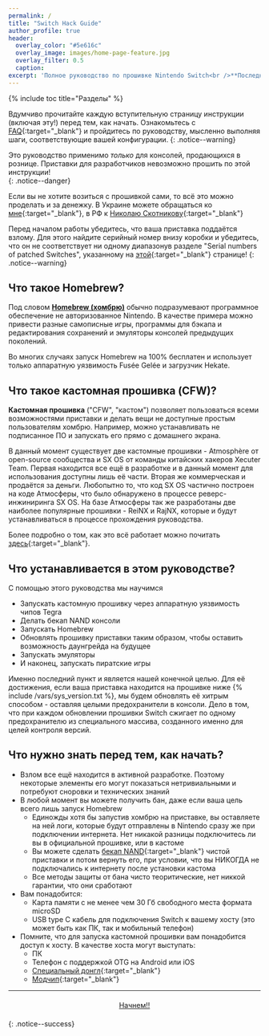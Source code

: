 ```yaml
---
permalink: /
title: "Switch Hack Guide"
author_profile: true
header:	
  overlay_color: "#5e616c"
  overlay_image: images/home-page-feature.jpg
  overlay_filter: 0.5
  caption:
excerpt: 'Полное руководство по прошивке Nintendo Switch<br />**Последнее изменение:** 26 сентября 2018'
---
```


{% include toc title="Разделы" %}

Вдумчиво прочитайте каждую вступительную страницу инструкции (включая эту!) перед тем, как начать. Ознакомьтесь с [FAQ](faq){:target="_blank"} и пройдитесь по руководству, мысленно выполняя шаги, соответствующие вашей конфигурации. 
{: .notice--warning}

Это руководство применимо _только_ для консолей, продающихся в рознице. Приставки для разработчиков невозможно прошить по этой инструкции!    
{: .notice--danger}

Если вы не хотите возиться с прошивкой сами, то всё это можно проделать и за денежку. В Украине можете обращаться ко [мне](https://vk.com/rashevskyv){:target="_blank"}, в РФ к [Николаю Скотникову](https://vk.com/skotnikovnn){:target="_blank"}

Перед началом работы убедитесь, что ваша приставка поддаётся взлому. Для этого найдите серийный номер внизу коробки и убедитесь, что он не соответствует ни одному диапазонув разделе "Serial numbers of patched Switches", указанному на [этой](https://gbatemp.net/threads/switch-informations-by-serial-number.481215/){:target="_blank"} странице!
{: .notice--warning}

## Что такое Homebrew? 

Под словом [**Homebrew (хомбрю)**](https://ru.wikipedia.org/wiki/homebrew_(%D0%BA%D0%BE%D0%BC%D0%BF%D1%8C%D1%8E%D1%82%D0%B5%D1%80%D0%BD%D1%8B%D0%B5_%D0%B8%D0%B3%D1%80%D1%8B){:target="_blank"}) обычно подразумевают программное обеспечение не авторизованное Nintendo. В качестве примера можно привести разные самописные игры, программы для бэкапа и редактирования сохранений и эмуляторы консолей предыдущих поколений.

Во многих случаях запуск Homebrew на 100% бесплатен и использует только аппаратную уязвимость Fusée Gelée и загрузчик Hekate. 

## Что такое кастомная прошивка (CFW)?

**Кастомная прошивка** ("CFW", "кастом") позволяет пользоваться всеми возможностями приставки и делать вещи не доступные простым пользователям хомбрю. Например, можно устанавливать не подписанное ПО и запускать его прямо с домашнего экрана. 

В данный момент существует две кастомные прошивки - Atmosphère от open-source сообщества и SX OS от команды китайских хакеров Xecuter Team. Первая находится все ещё в разработке и в данный момент для использования доступны лишь её части. Вторая же коммерческая и продаётся за деньги. Любопытно то, что код SX OS частично построен на коде Атмосферы, что было обнаружено в процессе реверс-инжиниринга SX OS. На базе Атмосферы так же разработаны две наиболее популярные прошивки  -  ReiNX и RajNX, которые и будут устанавливаться в процессе прохождения руководства. 

Более подробно о том, как это всё работает можно почитать [здесь](https://vk.com/@3ds_cfw-kak-rabotaet-kastomnaya-proshivka-na-nintendo-switch){:target="_blank"}. 

## Что устанавливается в этом руководстве?

С помощью этого руководства мы научимся 

+ Запускать кастомную прошивку через аппаратную уязвимость чипов Tegra
+ Делать бекап NAND консоли
+ Запускать Homebrew
+ Обновлять прошивку приставки таким образом, чтобы оставить возможность даунгрейда на будущее
+ Запускать эмуляторы
+ И наконец, запускать пиратские игры

Именно последний пункт и является нашей конечной целью. Для её достижения, если ваша приставка находится на прошивке ниже {% include /vars/sys_version.txt %}, мы будем обновлять её хитрым способом - оставляя целыми предохранители в консоли. Дело в том, что при каждом обновлении прошивки Switch сжигает по одному предохранителю из специального массива, созданного именно для целей контроля версий. 

## Что нужно знать перед тем, как начать?

+ Взлом все ещё находится в активной разработке. Поэтому некоторые элементы его могут показаться нетривиальными и потребуют сноровки и технических знаний
+ В любой момент вы можете получить бан, даже если ваша цель всего лишь запуск Homebrew
	+ Единожды хотя бы запустив хомбрю на приставке, вы оставляете на ней логи, которые будут отправлены в Nintendo сразу же при подключении интернета. Нет никакой разницы подключитесь ли вы в официальной прошивке, или в кастоме 
	+ Вы можете сделать [бекап NAND](backup-nand){:target="_blank"} чистой приставки и потом вернуть его, при условии, что вы НИКОГДА не подключались к интернету после установки кастома 
	+ Все методы защиты от бана чисто теоритические, нет никкой гарантии, что они сработают
+ Вам понадобится:
	+ Карта памяти с не менее чем 30 Гб свободного места формата microSD
	+ USB type C кабель для подключения Switch к вашему хосту (это может быть как ПК, так и мобильный телефон)
+ Помните, что для запуска кастомной прошивки вам понадобится доступ к хосту. В качестве хоста могут выступать: 
	* ПК
	* Телефон с поддержкой OTG на Android или iOS
	* [Специальный донгл](https://vk.com/market-125012133?w=product-125012133_1694790%2Fquery){:target="_blank"}
	* [Модчип](https://vk.com/market-125012133?w=product-125012133_1694792%2Fquery){:target="_blank"}

___

<center><a href="get-started" style="margin:20px auto; text-align:center; display:block; width:200px;" class="btn btn--short">Начнем!!</a></center>
{: .notice--success}